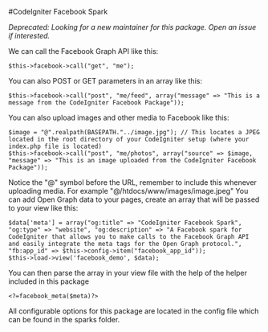 #CodeIgniter Facebook Spark

_Deprecated: Looking for a new maintainer for this package. Open an issue if interested._

We can call the Facebook Graph API like this:

	$this->facebook->call("get", "me");
You can also POST or GET parameters in an array like this:

	$this->facebook->call("post", "me/feed", array("message" => "This is a message from the CodeIgniter Facebook Package"));
You can also upload images and other media to Facebook like this:

	$image = "@".realpath(BASEPATH."../image.jpg"); // This locates a JPEG located in the root directory of your CodeIgniter setup (where your index.php file is located) 
	$this->facebook->call("post", "me/photos", array("source" => $image, "message" => "This is an image uploaded from the CodeIgniter Facebook Package"));
Notice the "@" symbol before the URL, remember to include this whenever uploading media. For example "@/htdocs/www/images/image.jpeg"
You can add Open Graph data to your pages, create an array that will be passed to your view like this:

	$data['meta'] = array("og:title" => "CodeIgniter Facebook Spark", "og:type" => "website", "og:description" => "A Facebook spark for CodeIgniter that allows you to make calls to the Facebook Graph API and easily integrate the meta tags for the Open Graph protocol.", "fb:app_id" => $this->config->item("facebook_app_id")); 
	$this->load->view('facebook_demo', $data);
You can then parse the array in your view file with the help of the helper included in this package

	<?=facebook_meta($meta)?>
All configurable options for this package are located in the config file which can be found in the sparks folder.
